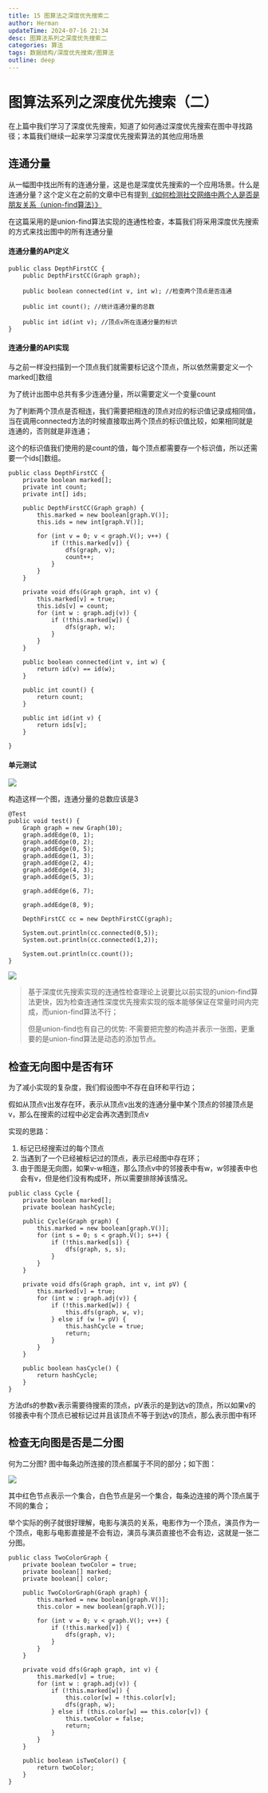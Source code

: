 ```yaml
---
title: 15 图算法之深度优先搜索二
author: Herman
updateTime: 2024-07-16 21:34
desc: 图算法系列之深度优先搜索二
categories: 算法
tags: 数据结构/深度优先搜索/图算法
outline: deep
---
```


# 图算法系列之深度优先搜索（二）

在上篇中我们学习了深度优先搜索，知道了如何通过深度优先搜索在图中寻找路径；本篇我们继续一起来学习深度优先搜索算法的其他应用场景

## 连通分量
从一幅图中找出所有的连通分量，这是也是深度优先搜索的一个应用场景。什么是连通分量？这个定义在之前的文章中已有提到[《如何检测社交网络中两个人是否是朋友关系（union-find算法）》](https://juejin.cn/post/6930395454739841037)

在这篇采用的是union-find算法实现的连通性检查，本篇我们将采用深度优先搜索的方式来找出图中的所有连通分量

#### 连通分量的API定义

```
public class DepthFirstCC {
    public DepthFirstCC(Graph graph); 
    
    public boolean connected(int v, int w); //检查两个顶点是否连通

    public int count(); //统计连通分量的总数

    public int id(int v); //顶点v所在连通分量的标识
}
```

#### 连通分量的API实现

与之前一样没扫描到一个顶点我们就需要标记这个顶点，所以依然需要定义一个marked[]数组

为了统计出图中总共有多少连通分量，所以需要定义一个变量count

为了判断两个顶点是否相连，我们需要把相连的顶点对应的标识值记录成相同值，当在调用connected方法的时候直接取出两个顶点的标识值比较，如果相同就是连通的，否则就是非连通；

这个的标识值我们使用的是count的值，每个顶点都需要存一个标识值，所以还需要一个ids[]数组。

```
public class DepthFirstCC {
    private boolean marked[];
    private int count;
    private int[] ids;

    public DepthFirstCC(Graph graph) {
        this.marked = new boolean[graph.V()];
        this.ids = new int[graph.V()];

        for (int v = 0; v < graph.V(); v++) {
            if (!this.marked[v]) {
                dfs(graph, v);
                count++;
            }
        }
    }

    private void dfs(Graph graph, int v) {
        this.marked[v] = true;
        this.ids[v] = count;
        for (int w : graph.adj(v)) {
            if (!this.marked[w]) {
                dfs(graph, w);
            }
        }
    }

    public boolean connected(int v, int w) {
        return id(v) == id(w);
    }

    public int count() {
        return count;
    }

    public int id(int v) {
        return ids[v];
    }

}
```

#### 单元测试

![](https://cdn.jsdelivr.net/gh/silently9527/images/d5dd95fdc26242ffaacd395891193375%7Etplv-k3u1fbpfcp-zoom-1.image)

构造这样一个图，连通分量的总数应该是3

```
@Test
public void test() {
    Graph graph = new Graph(10);
    graph.addEdge(0, 1);
    graph.addEdge(0, 2);
    graph.addEdge(0, 5);
    graph.addEdge(1, 3);
    graph.addEdge(2, 4);
    graph.addEdge(4, 3);
    graph.addEdge(5, 3);

    graph.addEdge(6, 7);

    graph.addEdge(8, 9);

    DepthFirstCC cc = new DepthFirstCC(graph);

    System.out.println(cc.connected(0,5));
    System.out.println(cc.connected(1,2));

    System.out.println(cc.count());
}

```

![](https://cdn.jsdelivr.net/gh/silently9527/images/d59c6123ec994ac9b55c65464f561c12%7Etplv-k3u1fbpfcp-zoom-1.image)


> 基于深度优先搜索实现的连通性检查理论上说要比以前实现的union-find算法更快，因为检查连通性深度优先搜索实现的版本能够保证在常量时间内完成，而union-find算法不行；
>
> 但是union-find也有自己的优势: 不需要把完整的构造并表示一张图，更重要的是union-find算法是动态的添加节点。


## 检查无向图中是否有环
为了减小实现的复杂度，我们假设图中不存在自环和平行边；

假如从顶点v出发存在环，表示从顶点v出发的连通分量中某个顶点的邻接顶点是v，那么在搜索的过程中必定会再次遇到顶点v

实现的思路：
1. 标记已经搜索过的每个顶点
2. 当遇到了一个已经被标记过的顶点，表示已经图中存在环；
3. 由于图是无向图，如果v-w相连，那么顶点v中的邻接表中有w，w邻接表中也会有v，但是他们没有构成环，所以需要排除掉该情况。

```
public class Cycle {
    private boolean marked[];
    private boolean hashCycle;

    public Cycle(Graph graph) {
        this.marked = new boolean[graph.V()];
        for (int s = 0; s < graph.V(); s++) {
            if (!this.marked[s]) {
                dfs(graph, s, s);
            }
        }
    }

    private void dfs(Graph graph, int v, int pV) {
        this.marked[v] = true;
        for (int w : graph.adj(v)) {
            if (!this.marked[w]) {
                this.dfs(graph, w, v);
            } else if (w != pV) {
                this.hashCycle = true;
                return;
            }
        }
    }

    public boolean hasCycle() {
        return hashCycle;
    }
}
```

方法dfs的参数v表示需要待搜索的顶点，pV表示的是到达v的顶点，所以如果v的邻接表中有个顶点已被标记过并且该顶点不等于到达v的顶点，那么表示图中有环


## 检查无向图是否是二分图
何为二分图? 图中每条边所连接的顶点都属于不同的部分；如下图：

![](https://cdn.jsdelivr.net/gh/silently9527/images/e41927a074134d0c8782416244bef414%7Etplv-k3u1fbpfcp-zoom-1.image)

其中红色节点表示一个集合，白色节点是另一个集合，每条边连接的两个顶点属于不同的集合；

举个实际的例子就很好理解，电影与演员的关系，电影作为一个顶点，演员作为一个顶点，电影与电影直接是不会有边，演员与演员直接也不会有边，这就是一张二分图。

```
public class TwoColorGraph {
    private boolean twoColor = true;
    private boolean[] marked;
    private boolean[] color;

    public TwoColorGraph(Graph graph) {
        this.marked = new boolean[graph.V()];
        this.color = new boolean[graph.V()];

        for (int v = 0; v < graph.V(); v++) {
            if (!this.marked[v]) {
                dfs(graph, v);
            }
        }
    }

    private void dfs(Graph graph, int v) {
        this.marked[v] = true;
        for (int w : graph.adj(v)) {
            if (!this.marked[w]) {
                this.color[w] = !this.color[v];
                dfs(graph, w);
            } else if (this.color[w] == this.color[v]) {
                this.twoColor = false;
                return;
            }
        }
    }

    public boolean isTwoColor() {
        return twoColor;
    }
}
```

